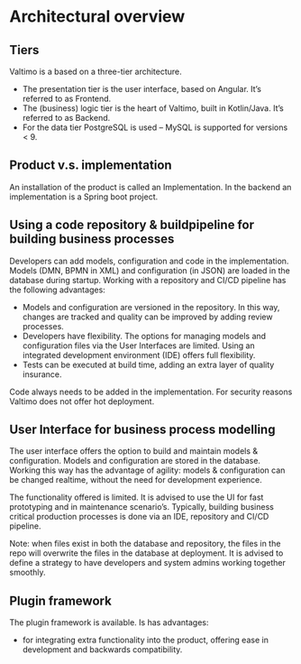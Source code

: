 # Architectural overview

## Tiers
Valtimo is a based on a three-tier architecture. 

-	The presentation tier is the user interface, based on Angular. It’s referred to as Frontend. 
-	The (business) logic tier is the heart of Valtimo, built in Kotlin/Java. It’s referred to as Backend.
-	For the data tier PostgreSQL is used – MySQL is supported for versions < 9.

## Product v.s. implementation

An installation of the product is called an Implementation. In the backend an implementation is a Spring boot project. 
 
## Using a code repository & buildpipeline for building business processes

Developers can add models, configuration and code in the implementation. Models (DMN, BPMN in XML) and configuration (in JSON) are loaded in the database during startup. Working with a repository and CI/CD pipeline has the following advantages: 

-	Models and configuration are versioned in the repository. In this way, changes are tracked and quality can be improved by adding review processes. 
-	Developers have flexibility. The options for managing models and configuration files via the User Interfaces are limited. Using an integrated development environment (IDE) offers full flexibility. 
-	Tests can be executed at build time, adding an extra layer of quality insurance. 

Code always needs to be added in the implementation. For security reasons Valtimo does not offer hot deployment. 

## User Interface for business process modelling

The user interface offers the option to build and maintain models & configuration. Models and configuration are stored in the database. Working this way has the advantage of agility: models & configuration can be changed realtime, without the need for development experience. 

The functionality offered is limited. It is advised to use the UI for fast prototyping and in maintenance scenario’s. Typically, building business critical production processes is done via an IDE, repository and CI/CD pipeline.  

Note: when files exist in both the database and repository, the files in the repo will overwrite the files in the database at deployment. It is advised to define a strategy to have developers and system admins working together smoothly. 

## Plugin framework
The plugin framework is available. Is has advantages: 

-	 for integrating extra functionality into the product, offering ease in development and backwards compatibility. 

